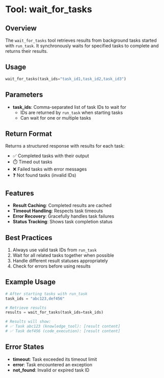 # Tool: wait_for_tasks

## Overview
The `wait_for_tasks` tool retrieves results from background tasks started with `run_task`. It synchronously waits for specified tasks to complete and returns their results.

## Usage
```python
wait_for_tasks(task_ids="task_id1,task_id2,task_id3")
```

## Parameters
- **task_ids**: Comma-separated list of task IDs to wait for
  - IDs are returned by `run_task` when starting tasks
  - Can wait for one or multiple tasks

## Return Format
Returns a structured response with results for each task:
- ✅ Completed tasks with their output
- ⏱️ Timed out tasks
- ❌ Failed tasks with error messages
- ❓ Not found tasks (invalid IDs)

## Features
- **Result Caching**: Completed results are cached
- **Timeout Handling**: Respects task timeouts
- **Error Recovery**: Gracefully handles task failures
- **Status Tracking**: Shows task completion status

## Best Practices
1. Always use valid task IDs from `run_task`
2. Wait for all related tasks together when possible
3. Handle different result statuses appropriately
4. Check for errors before using results

## Example Usage
```python
# After starting tasks with run_task
task_ids = "abc123,def456"

# Retrieve results
results = wait_for_tasks(task_ids=task_ids)

# Results will show:
# ✅ Task abc123 (knowledge_tool): [result content]
# ✅ Task def456 (code_execution): [result content]
```

## Error States
- **timeout**: Task exceeded its timeout limit
- **error**: Task encountered an exception
- **not_found**: Invalid or expired task ID
